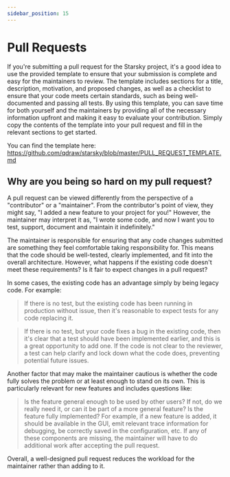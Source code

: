 ```yaml
---
sidebar_position: 15
---
```


# Pull Requests


If you're submitting a pull request for the Starsky project, 
it's a good idea to use the provided template to ensure that your submission is complete and easy for the maintainers to review. 
The template includes sections for a title, description, motivation, and proposed changes, as well as a checklist to ensure that your code meets certain standards, 
such as being well-documented and passing all tests. By using this template, you can save time for both yourself and the maintainers by providing 
all of the necessary information upfront and making it easy to evaluate your contribution. Simply copy the contents of the template into your pull request 
and fill in the relevant sections to get started.

You can find the template here: https://github.com/qdraw/starsky/blob/master/PULL_REQUEST_TEMPLATE.md


## Why are you being so hard on my pull request?

A pull request can be viewed differently from the perspective of a "contributor" or a "maintainer". 
From the contributor's point of view, they might say, "I added a new feature to your project for you!" 
However, the maintainer may interpret it as, "I wrote some code, and now I want you to test, support, document and maintain it indefinitely."

The maintainer is responsible for ensuring that any code changes submitted are something they feel comfortable taking responsibility for. 
This means that the code should be well-tested, clearly implemented, and fit into the overall architecture. 
However, what happens if the existing code doesn't meet these requirements? Is it fair to expect changes in a pull request?

In some cases, the existing code has an advantage simply by being legacy code. For example:

>   If there is no test, but the existing code has been running in production without issue, 
    then it's reasonable to expect tests for any code replacing it.

>    If there is no test, but your code fixes a bug in the existing code, 
    then it's clear that a test should have been implemented earlier, and this is a great opportunity to add one.
    If the code is not clear to the reviewer, a test can help clarify and lock down what the code does, 
    preventing potential future issues.

Another factor that may make the maintainer cautious is whether the code fully solves the problem or at least enough to stand on its own. 
This is particularly relevant for new features and includes questions like:

>    Is the feature general enough to be used by other users? If not, do we really need it, or can it be part of a more general feature?
    Is the feature fully implemented? For example, 
    if a new feature is added, it should be available in the GUI, emit relevant trace information for debugging, 
    be correctly saved in the configuration, etc. If any of these components are missing, the maintainer will have to do additional work after accepting the pull request.

Overall, a well-designed pull request reduces the workload for the maintainer rather than adding to it.